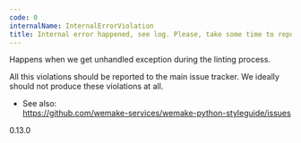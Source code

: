 ```yaml
---
code: 0
internalName: InternalErrorViolation
title: Internal error happened, see log. Please, take some time to report it
---
```


Happens when we get unhandled exception during the linting process.

All this violations should be reported to the main issue tracker. We
ideally should not produce these violations at all.

  - See also:  
    <https://github.com/wemake-services/wemake-python-styleguide/issues>

<div class="versionadded">

0.13.0

</div>